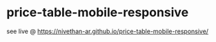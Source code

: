 # price-table-mobile-responsive
see live @ https://nivethan-ar.github.io/price-table-mobile-responsive/
